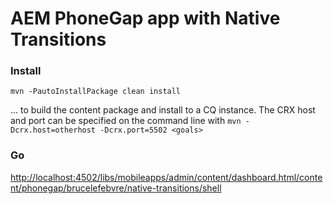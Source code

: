 AEM PhoneGap app with Native Transitions
========================

### Install

    mvn -PautoInstallPackage clean install 

... to build the content package and install to a CQ instance. The CRX host and port can be specified on the command line with `mvn -Dcrx.host=otherhost -Dcrx.port=5502 <goals>`


### Go

[http://localhost:4502/libs/mobileapps/admin/content/dashboard.html/content/phonegap/brucelefebvre/native-transitions/shell](http://localhost:4502/libs/mobileapps/admin/content/dashboard.html/content/phonegap/brucelefebvre/native-transitions/shell)